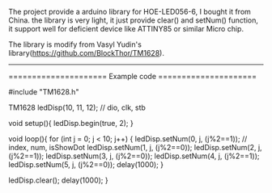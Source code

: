 
The project provide a arduino library for HOE-LED056-6, I bought it from China.
the library is very light, it just provide clear() and setNum() function, it support
well for deficient device like ATTINY85 or similar Micro chip.

The library is modify from Vasyl Yudin's library(https://github.com/BlockThor/TM1628).

---
===================== Example code =====================

#include "TM1628.h"

TM1628 ledDisp(10, 11, 12); // dio, clk, stb

void setup(){
ledDisp.begin(true, 2);
}

void loop(){
for (int j = 0; j < 10; j++) {
ledDisp.setNum(0, j, (j%2==1)); // index, num, isShowDot
ledDisp.setNum(1, j, (j%2==0));
ledDisp.setNum(2, j, (j%2==1));
ledDisp.setNum(3, j, (j%2==0));
ledDisp.setNum(4, j, (j%2==1));
ledDisp.setNum(5, j, (j%2==0));
delay(1000);
}

ledDisp.clear();
delay(1000);
}

